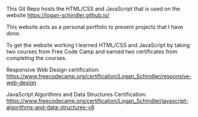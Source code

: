 This Git Repo hosts the HTML/CSS and JavaScript that is used on the website https://logan-schindler.github.io/ 

This website acts as a personal portfolio to present projects that I have done.

To get the website working I learned HTML/CSS and JavaScript by taking two courses from Free Code Camp and earned two certificates from completing the courses.

Responsive Web Design certification: https://www.freecodecamp.org/certification/Logan_Schindler/responsive-web-design

JavaScript Algorithms and Data Structures Certification: https://www.freecodecamp.org/certification/Logan_Schindler/javascript-algorithms-and-data-structures-v8
